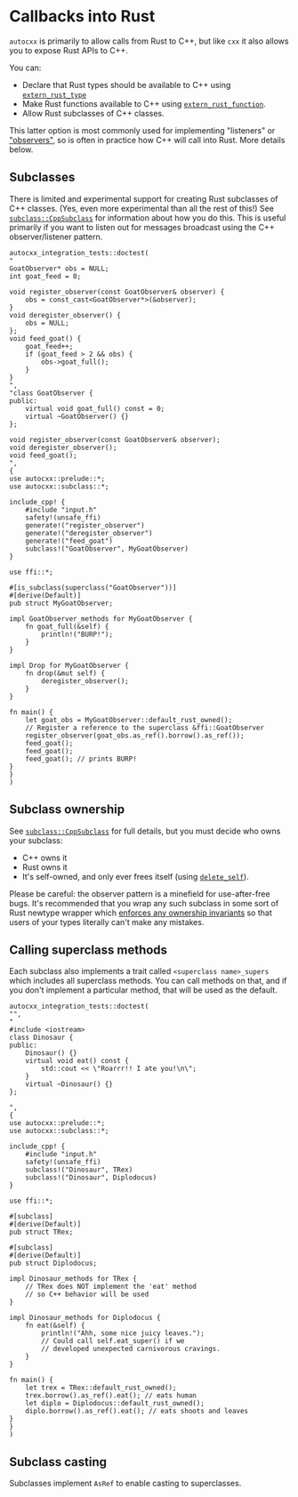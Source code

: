 # Callbacks into Rust

`autocxx` is primarily to allow calls from Rust to C++, but like `cxx` it also allows you to expose Rust APIs to C++.

You can:
* Declare that Rust types should be available to C++ using [`extern_rust_type`](https://docs.rs/autocxx/latest/autocxx/extern_rust/attr.extern_rust_type.html)
* Make Rust functions available to C++ using [`extern_rust_function`](https://docs.rs/autocxx/latest/autocxx/extern_rust/attr.extern_rust_function.html).
* Allow Rust subclasses of C++ classes.

This latter option is most commonly used for implementing "listeners" or ["observers"](https://en.wikipedia.org/wiki/Observer_pattern), so is often in practice how C++ will call into Rust. More details below.

## Subclasses

There is limited and experimental support for creating Rust subclasses of
C++ classes. (Yes, even more experimental than all the rest of this!)
See [`subclass::CppSubclass`](https://docs.rs/autocxx/latest/autocxx/subclass/trait.CppSubclass.html) for information about how you do this.
This is useful primarily if you want to listen out for messages broadcast
using the C++ observer/listener pattern.

```rust,ignore,autocxx,hidecpp
autocxx_integration_tests::doctest(
"
GoatObserver* obs = NULL;
int goat_feed = 0;

void register_observer(const GoatObserver& observer) {
    obs = const_cast<GoatObserver*>(&observer);
}
void deregister_observer() {
    obs = NULL;
};
void feed_goat() {
    goat_feed++;
    if (goat_feed > 2 && obs) {
        obs->goat_full();
    }
}
",
"class GoatObserver {
public:
    virtual void goat_full() const = 0;
    virtual ~GoatObserver() {}
};

void register_observer(const GoatObserver& observer);
void deregister_observer();
void feed_goat();
",
{
use autocxx::prelude::*;
use autocxx::subclass::*;

include_cpp! {
    #include "input.h"
    safety!(unsafe_ffi)
    generate!("register_observer")
    generate!("deregister_observer")
    generate!("feed_goat")
    subclass!("GoatObserver", MyGoatObserver)
}

use ffi::*;

#[is_subclass(superclass("GoatObserver"))]
#[derive(Default)]
pub struct MyGoatObserver;

impl GoatObserver_methods for MyGoatObserver {
    fn goat_full(&self) {
        println!("BURP!");
    }
}

impl Drop for MyGoatObserver {
    fn drop(&mut self) {
        deregister_observer();
    }
}

fn main() {
    let goat_obs = MyGoatObserver::default_rust_owned();
    // Register a reference to the superclass &ffi::GoatObserver
    register_observer(goat_obs.as_ref().borrow().as_ref());
    feed_goat();
    feed_goat();
    feed_goat(); // prints BURP!
}
}
)
```

## Subclass ownership

See [`subclass::CppSubclass`](https://docs.rs/autocxx/latest/autocxx/subclass/trait.CppSubclass.html)
for full details, but you must decide who owns your subclass:

* C++ owns it
* Rust owns it
* It's self-owned, and only ever frees itself (using [`delete_self`](https://docs.rs/autocxx/latest/autocxx/subclass/trait.CppSubclassSelfOwned.html#method.delete_self)).

Please be careful: the observer pattern is a minefield for use-after-free bugs.
It's recommended that you wrap any such subclass in some sort of Rust newtype
wrapper which [enforces any ownership invariants](rustic.md) so that users
of your types literally can't make any mistakes.

## Calling superclass methods

Each subclass also implements a trait called `<superclass name>_supers` which
includes all superclass methods. You can call methods on that, and if you
don't implement a particular method, that will be used as the default.

```rust,ignore,autocxx,hidecpp
autocxx_integration_tests::doctest(
"",
"
#include <iostream>
class Dinosaur {
public:
    Dinosaur() {}
    virtual void eat() const {
        std::cout << \"Roarrr!! I ate you!\n\";
    }
    virtual ~Dinosaur() {}
};

",
{
use autocxx::prelude::*;
use autocxx::subclass::*;

include_cpp! {
    #include "input.h"
    safety!(unsafe_ffi)
    subclass!("Dinosaur", TRex)
    subclass!("Dinosaur", Diplodocus)
}

use ffi::*;

#[subclass]
#[derive(Default)]
pub struct TRex;

#[subclass]
#[derive(Default)]
pub struct Diplodocus;

impl Dinosaur_methods for TRex {
    // TRex does NOT implement the 'eat' method
    // so C++ behavior will be used
}

impl Dinosaur_methods for Diplodocus {
    fn eat(&self) {
        println!("Ahh, some nice juicy leaves.");
        // Could call self.eat_super() if we
        // developed unexpected carnivorous cravings.
    }
}

fn main() {
    let trex = TRex::default_rust_owned();
    trex.borrow().as_ref().eat(); // eats human
    let diplo = Diplodocus::default_rust_owned();
    diplo.borrow().as_ref().eat(); // eats shoots and leaves
}
}
)
```

## Subclass casting

Subclasses implement `AsRef` to enable casting to superclasses.
